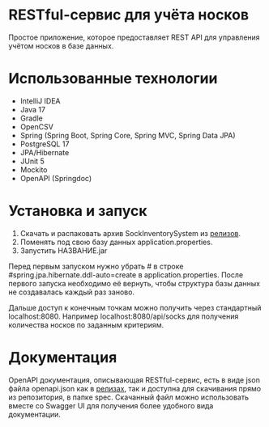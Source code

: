 # RESTful-сервис для учёта носков

Простое приложение, которое предоставляет REST API для управления учётом носков в базе данных. 

# Использованные технологии

* IntelliJ IDEA
* Java 17
* Gradle
* OpenCSV
* Spring (Spring Boot, Spring Core, Spring MVC, Spring Data JPA)
* PostgreSQL 17
* JPA/Hibernate 
* JUnit 5
* Mockito
* OpenAPI (Springdoc)

# Установка и запуск

1. Скачать и распаковать архив SockInventorySystem из [релизов](https://github.com/qwert312/Sock-Inventory-System/releases/latest).
2. Поменять под свою базу данных application.properties.
3. Запустить НАЗВАНИЕ.jar

Перед первым запуском нужно убрать # в строке #spring.jpa.hibernate.ddl-auto=create в application.properties. После
первого запуска необходимо её вернуть, чтобы структура базы данных не создавалась каждый раз заново.

Дальше доступ к конечным точкам можно получить через стандартный localhost:8080. Например localhost:8080/api/socks для
получения количества носков по заданным критериям.

# Документация

OpenAPI документация, описывающая RESTful-сервис, есть в виде json файла openapi.json как в [релизах](https://github.com/qwert312/Sock-Inventory-System/releases/latest),
так и доступна для скачивания прямо из репозитория, в папке spec. Скачанный файл можно использовать
вместе со Swagger UI для получения более удобного вида документации.